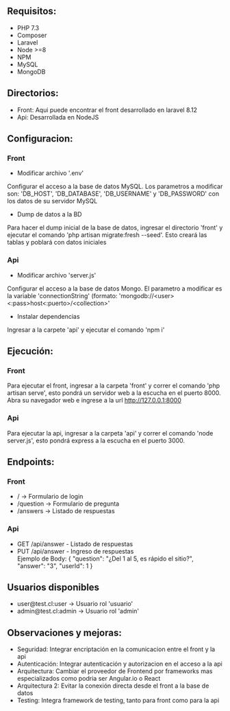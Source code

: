 <p>
    <h2>Requisitos:</h2>
    <ul>
        <li>PHP 7.3</li>
        <li>Composer</li>
        <li>Laravel</li>
        <li>Node >=8</li>
        <li>NPM</li>
        <li>MySQL</li>
        <li>MongoDB</li>
    </ul>
</p>

<p>
    <h2>Directorios:</h2>
    <ul>
        <li>Front: Aqui puede encontrar el front desarrollado en laravel 8.12</li>
        <li>Api: Desarrollada en NodeJS</li>
    </ul>
</p>

<p>
    <h2>Configuracion:</h2>
    <p>
        <h3>Front</h3>
        <ul><li>Modificar archivo '.env'</li></ul>
        <p>Configurar el acceso a la base de datos MySQL. Los parametros a modificar son: 'DB_HOST', 'DB_DATABASE', 'DB_USERNAME' y 'DB_PASSWORD' con los datos de su servidor MySQL</p>
        <ul><li>Dump de datos a la BD</li></ul>
        <p>Para hacer el dump inicial de la base de datos, ingresar el directorio 'front' y ejecutar el comando 'php artisan migrate:fresh --seed'. Esto creará las tablas y poblará con datos iniciales</p>
    </p>
    <p>
        <h3>Api</h3>
        <ul><li>Modificar archivo 'server.js'</li></ul>
        <p>Configurar el acceso a la base de datos Mongo. El parametro a modificar es la variable 'connectionString' (formato: 'mongodb://&lt;user>&lt;:pass>host&lt;:puerto>/&lt;collection>'</p>
        <ul><li>Instalar dependencias</li></ul>
        <p>Ingresar a la carpete 'api' y ejecutar el comando 'npm i'</p>
    </p>
</p>

<p>
    <h2>Ejecución:</h2>
    <p>
        <h3>Front</h3>
        Para ejecutar el front, ingresar a la carpeta 'front' y correr el comando 'php artisan serve', esto pondrá un servidor web a la escucha en el puerto 8000. Abra su navegador web e ingrese a la url <a href="http://127.0.0.1:8000">http://127.0.0.1:8000</a>
    </p>
    <p>
        <h3>Api</h3>
        Para ejecutar la api, ingresar a la carpeta 'api' y correr el comando 'node server.js', esto pondrá express a la escucha en el puerto 3000.</a>
    </p>
</p>

<p>
    <h2>Endpoints:</h2>
    <p>
        <h3>Front</h3>
        <ul>
            <li>/ -> Formulario de login</li>
            <li>/question -> Formulario de pregunta</li>
            <li>/answers -> Listado de respuestas</li>
        </ul>
    </p>
    <p>
        <h3>Api</h3>
        <ul>
            <li>GET /api/answer - Listado de respuestas</li>
            <li>PUT /api/answer - Ingreso de respuestas</li>
                Ejemplo de Body: {
                    "question": "¿Del 1 al 5, es rápido el sitio?",
                    "answer": "3",
                    "userId": 1
                }
        </ul>
    </p>
</p>

<p>
    <h2>Usuarios disponibles</h2>
    <ul>
        <li>user@test.cl:user -> Usuario rol 'usuario'</li>
        <li>admin@test.cl:admin -> Usuario rol 'admin'</li>
    </ul>
</p>

<p>
    <h2>Observaciones y mejoras:</h2>
    <ul>
        <li>Seguridad: Integrar encriptación en la comunicacion entre el front y la api</li>
        <li>Autenticación: Integrar autenticación y autorizacion en el acceso a la api</li>
        <li>Arquitectura: Cambiar el proveedor de Frontend por frameworks mas especializados como podria ser Angular.io o React</li>
        <li>Arquitectura 2: Evitar la conexión directa desde el front a la base de datos</li>
        <li>Testing: Integra framework de testing, tanto para front como para la api</li>
    </ul>
</p>